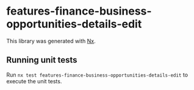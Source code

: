 # features-finance-business-opportunities-details-edit

This library was generated with [Nx](https://nx.dev).

## Running unit tests

Run `nx test features-finance-business-opportunities-details-edit` to execute the unit tests.
